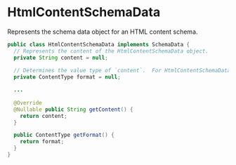 # HtmlContentSchemaData

Represents the schema data object for an HTML content schema.

```java
public class HtmlContentSchemaData implements SchemaData {
  // Represents the content of the HtmlContentSchemaData object.
  private String content = null;
    
  // Determines the value type of `content`.  For HtmlContentSchemaData objects, this value is always `ContentType.TEXT_HTML`.
  private ContentType format = null;

  ...
    
  @Override
  @Nullable public String getContent() {
    return content;
  }

  public ContentType getFormat() {
    return format;
  }
}
```

